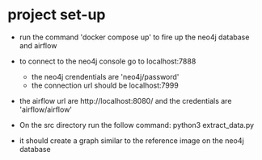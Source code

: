 # project set-up

 - run the command 'docker compose up' to fire up the neo4j database and airflow
 - to connect to the neo4j console go to localhost:7888
    - the neo4j crendentials are 'neo4j/password'
    - the connection url should be localhost:7999
 - the airflow url are http://localhost:8080/ and the credentials are 'airflow/airflow'

 - On the src directory run the follow command: python3 extract_data.py
 - it should create a graph similar to the reference image on the neo4j database 
 